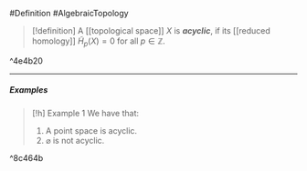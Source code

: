 #Definition #AlgebraicTopology 
> [!definition]
> A [[topological space]] $X$ is ***acyclic***, if its [[reduced homology]] $\tilde{H}_{p}(X)=0$ for all $p\in \mathbb{Z}$.

^4e4b20

---
##### Examples
> [!h] Example 1
> We have that:
> 1. A point space is acyclic.
> 2. $\varnothing$ is not acyclic.

^8c464b
